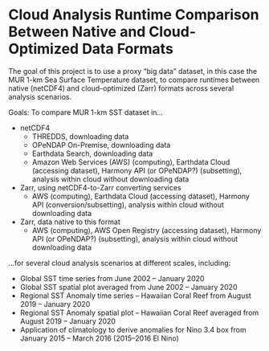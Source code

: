 # Cloud Analysis Runtime Comparison Between Native and Cloud-Optimized Data Formats

The goal of this project is to use a proxy “big data” dataset, in this case the MUR 1-km Sea Surface Temperature dataset, to compare runtimes between native (netCDF4) and cloud-optimized (Zarr) formats across several analysis scenarios.

Goals:
To compare MUR 1-km SST dataset in... 
- netCDF4
  - THREDDS, downloading data
  - OPeNDAP On-Premise, downloading data
  - Earthdata Search, downloading data
  - Amazon Web Services (AWS) (computing), Earthdata Cloud (accessing dataset), Harmony API (or OPeNDAP?) (subsetting), analysis within cloud without downloading data
- Zarr, using netCDF4-to-Zarr converting services 
  - AWS (computing), Earthdata Cloud (accessing dataset), Harmony API (conversion/subsetting), analysis within cloud without downloading data
- Zarr, data native to this format
  -  AWS (computing), AWS Open Registry (accessing dataset), Harmony API (or OPeNDAP?) (subsetting), analysis within cloud without downloading data

...for several cloud analysis scenarios at different scales, including:
- Global SST time series from June 2002 – January 2020
- Global SST spatial plot averaged from June 2002 – January 2020
- Regional SST Anomaly time series – Hawaiian Coral Reef from August 2019 –
January 2020
- Regional SST Anomaly spatial plot – Hawaiian Coral Reef averaged from August
2019 – January 2020
- Application of climatology to derive anomalies for Nino 3.4 box from January 2015 –
March 2016 (2015–2016 El Nino)
